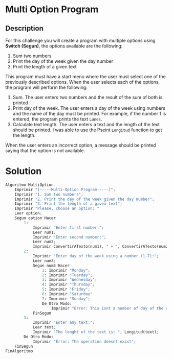 
# Multi Option Program

## Description

For this challenge you will create a program with multiple options using **Switch (Segun)**, the options available are the following:

1. Sum two numbers
2. Print the day of the week given the day number
3. Print the length of a given text

This program must have a start menu where the user must select one of the previously described options. When the user selects each of the options, the program will perform the following:

1. Sum. The user enters two numbers and the result of the sum of both is printed
2. Print day of the week. The user enters a day of the week using numbers and the name of the day must be printed. For example, if the number 1 is entered, the program prints the text `Lunes`.
3. Calculate text length. The user enters a text and the length of the text should be printed. I was able to use the Pseint `Longitud` function to get the length.

When the user enters an incorrect option, a message should be printed saying that the option is not available.

# Solution
```python
Algoritmo MultiOption
	Imprimir "[-----Multi-Option Program-----]";
	Imprimir "1. Sum two numbers";
	Imprimir "2. Print the day of the week given the day number";
	Imprimir "3. Print the length of a given text";
	Imprimir "Please, choose an option: "
	Leer option;
	Segun option Hacer
		1:
			Imprimir "Enter first number:";
			Leer num1;
			Imprimir "Enter second number:";
			Leer num2;
			Imprimir ConvertirATexto(num1), " + ", ConvertirATexto(num2), " = ", ConvertirATexto(num1+num2);
		2:
			Imprimir "Enter day of the week using a number (1-7):";
			Leer num3;
			Segun num3 Hacer
				1: Imprimir "Monday";
				2: Imprimir "Tuerday";
				3: Imprimir "Wednesday";
				4: Imprimir "Thursday";
				5: Imprimir "Friday";
				6: Imprimir "Saturday"
				7: Imprimir "Sunday";
				De Otro Modo:
					Imprimir "Error: This isnt a number of day of the week";
			FinSegun
		3:
			Imprimir "Enter any text:";
			Leer text;
			Imprimir "The lenght of the text is: ", Longitud(text);
		De Otro Modo:
			Imprimir "Error: The operation doesnt exist";
	FinSegun
FinAlgoritmo
```